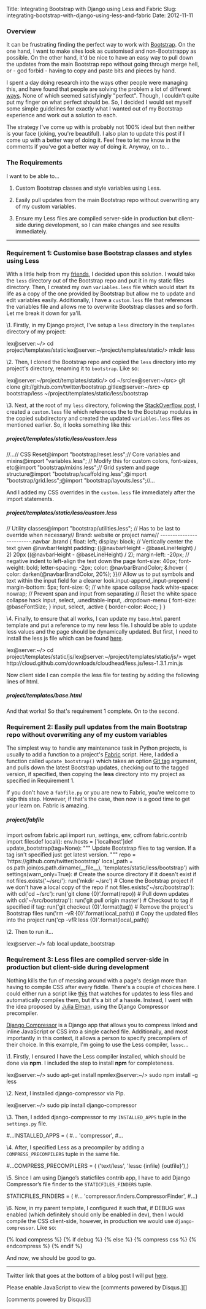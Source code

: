 Title: Integrating Bootstrap with Django using Less and Fabric
Slug: integrating-bootstrap-with-django-using-less-and-fabric
Date: 2012-11-11

### Overview

</p>

It can be frustrating finding the perfect way to work with
[Bootstrap][]. On the one hand, I want to make sites look as customised
and non-Bootstrappy as possible. On the other hand, it'd be nice to have
an easy way to pull down the updates from the main Bootstrap repo
without going through merge hell, or - god forbid - having to copy and
paste bits and pieces by hand.

</p>

I spent a day doing research into the ways other people were managing
this, and have found that people are solving the problem a lot of
different [ways][]. None of which seemed satisfyingly "perfect". Though,
I couldn't quite put my finger on what perfect should be. So, I decided
I would set myself some simple guidelines for exactly what I wanted out
of my Bootstrap experience and work out a solution to each.

</p>

The strategy I've come up with is probably not 100% ideal but then
neither is your face (joking, you're beautiful). I also plan to update
this post if I come up with a better way of doing it. Feel free to let
me know in the comments if you've got a better way of doing it. Anyway,
on to...

</p>

### The Requirements

</p>

I want to be able to...

1.  Custom Bootstrap classes and style variables using Less.
    </p>
    <p>
2.  Easily pull updates from the main Bootstrap repo without overwriting
    any of my custom variables.
    </p>
    <p>
3.  Ensure my Less files are compiled server-side in production but
    client-side during development, so I can make changes and see
    results immediately.
    </p>
    <p>

</p>

* * * * *

</p>

### Requirement 1: Customise base Bootstrap classes and styles using Less

</p>

With a little help from my [friends][], I decided upon this solution. I
would take the `less` directory out of the Bootstrap repo and put it in
my static files directory. Then, I created my own `variables.less` file
which would start its life as a copy of the one provided by Bootstrap
but allow me to update and edit variables easily. Additionally, I have a
`custom.less` file that references the variables file and allows me to
overwrite Bootstrap classes and so forth. Let me break it down for
ya'll.

</p>

\1. Firstly, in my Django project, I've setup a `less` directory in the
`templates` directory of my project:

</p>

<p>
    lex@server:~/> cd project/templates/staticlex@server:~/project/templates/static/> mkdir less

</code>

</p>

\2. Then, I cloned the Bootstrap repo and copied the `less` directory
into my project's directory, renaming it to `bootstrap`. Like so:

</p>

<p>
    lex@server:~/project/templates/static/> cd ~/srclex@server:~/src> git clone git://github.com/twitter/bootstrap.gitlex@server:~/src> cp bootstrap/less ~/project/templates/static/less/bootstrap

</code>

</p>

\3. Next, at the root of my `less` directory, following the
[StackOverflow post][friends], I created a `custom.less` file which
references the to the Bootstrap modules in the copied subdirectory and
created the updated `variables.less` files as mentioned earlier. So, it
looks something like this:

</p>

##### project/templates/static/less/custom.less

</p>
<p>
    //...// CSS Reset@import "bootstrap/reset.less";// Core variables and mixins@import "variables.less"; // Modify this for custom colors, font-sizes, etc@import "bootstrap/mixins.less";// Grid system and page structure@import "bootstrap/scaffolding.less";@import "bootstrap/grid.less";@import "bootstrap/layouts.less";//...

</code>

</p>

And I added my CSS overrides in the `custom.less` file immediately after
the import statements.

</p>

##### project/templates/static/less/custom.less

</p>
<p>
    // Utility classes@import "bootstrap/utilities.less"; // Has to be last to override when necessary// Brand: website or project name// -------------------------.navbar .brand {    float: left;    display: block;       // Vertically center the text given @navbarHeight    padding: ((@navbarHeight - @baseLineHeight) / 2) 20px ((@navbarHeight - @baseLineHeight) / 2);    margin-left: -20px; // negative indent to left-align the text down the page    font-size: 40px;    font-weight: bold;    letter-spacing: -2px;    color: @navbarBrandColor;    &:hover {       color: darken(@navbarBrandColor, 20%);    }}// Allow us to put symbols and text within the input field for a cleaner look.input-append,.input-prepend {    margin-bottom: 5px;    font-size: 0; // white space collapse hack    white-space: nowrap; // Prevent span and input from separating    // Reset the white space collapse hack    input,    select,    .uneditable-input,    .dropdown-menu {        font-size: @baseFontSize;     }  input,  select,  .active {      border-color: #ccc;    }  }

</code>

</p>

\4. Finally, to ensure that all works, I can update my `base.html`
parent template and put a reference to my new less file. I should be
able to update less values and the page should be dynamically updated.
But first, I need to install the less js file which can be found
[here][].

</p>

<p>
    lex@server:~/> cd project/templates/static/js/lex@server:~/project/templates/static/js/> wget http://cloud.github.com/downloads/cloudhead/less.js/less-1.3.1.min.js

</p>

Now client side I can compile the less file for testing by adding the
following lines of html.

##### project/templates/base.html

</p>
<p>
    <link rel="stylesheet/less" type="text/css" media="all" href="{{STATIC_URL}}less/theme.less" /><script src="{{STATIC_URL}}js/less-1.3.1.min.js"></script>

</p>

And that works! So that's requirement 1 complete. On to the second.

</p>

### Requirement 2: Easily pull updates from the main Bootstrap repo without overwriting any of my custom variables

</p>

The simplest way to handle any maintenance task in Python projects, is
usually to add a function to a project's [Fabric][] script. Here, I
added a function called `update_bootstrap()` which takes an option [Git
tag][] argument, and pulls down the latest Bootstrap updates, checking
out to the tagged version, if specified, then copying the **less**
directory into my project as specified in Requirement 1.

</p>

If you don't have a `fabfile.py` or you are new to Fabric, you're
welcome to skip this step. However, if that's the case, then now is a
good time to get your learn on. Fabric is amazing.

</p>

##### project/fabfile

</p>
<p>
    import osfrom fabric.api import run, settings, env, cdfrom fabric.contrib import filesdef local():    env.hosts = ['localhost']def update_bootstrap(tag=None):    """    Update Bootstrap files to tag version. If a tag isn't specified just    get latest version.    """    repo = 'https://github.com/twitter/bootstrap'    local_path = os.path.join(os.path.dirname(__file__),                             'templates/static/less/bootstrap')    with settings(warn_only=True):        # Create the source directory if it doesn't exist        if not files.exists('~/src/'):            run('mkdir ~/src')        # Clone the Bootstrap project if we don't have a local copy of the repo        if not files.exists('~/src/bootstrap'):            with cd('cd ~/src'):                run('git clone {0}'.format(repo))        # Pull down updates        with cd('~/src/bootstrap'):            run('git pull origin master')            # Checkout to tag if specified            if tag:                run('git checkout {0}'.format(tag))            # Remove the project's Bootstrap files            run('rm -vR {0}'.format(local_path))            # Copy the updated files into the project            run('cp -vfR less {0}'.format(local_path))

</p>

\2. Then to run it...

</p>

<p>
    lex@server:~/> fab local update_bootstrap

</p>

### Requirement 3: Less files are compiled server-side in production but client-side during development

</p>

Nothing kills the fun of messing around with a page's design more than
having to compile CSS after every fiddle. There's a couple of choices
here. I could either run a script like [this][] that watches for updates
to less files and automatically compiles them, but it's a bit of a
hassle. Instead, I went with the idea proposed by [Julia Elman][], using
the Django Compressor precompiler.

</p>

[Django Compressor][] is a Django app that allows you to compress linked
and inline JavaScript or CSS into a single cached file. Additionally,
and most importantly in this context, it allows a person to specify
precompilers of their choice. In this example, I'm going to use the Less
compiler, `lessc`...

\1. Firstly, I ensured I have the Less compiler installed, which should
be done via **npm**. I included the step to install **npm** for
completeness.

</p>

<p>
    lex@server:~/> sudo apt-get install npmlex@server:~/> sudo npm install -g less

</p>

\2. Next, I installed django-compressor via Pip.

</p>

<p>
    lex@server:~/> sudo pip install django-compressor

</p>

\3. Then, I added django-compressor to my `INSTALLED_APPS` tuple in the
`settings.py` file.

<p>
    #...INSTALLED_APPS = (    #...    'compressor',    #...

</p>

\4. After, I specified Less as a precompiler by adding a
`COMPRESS_PRECOMPILERS` tuple in the same file.

</p>

<p>
    #...COMPRESS_PRECOMPILERS = (    ('text/less', 'lessc {infile} {outfile}'),)

</p>

\5. Since I am using Django’s staticfiles contrib app, I have to add
Django Compressor’s file finder to the `STATICFILES_FINDERS` tuple.

</p>

<p>
    STATICFILES_FINDERS = (    #...    'compressor.finders.CompressorFinder',    #...)

</p>

\6. Now, in my parent template, I configured it such that, if DEBUG was
enabled (which definitely should only be enabled in dev), then I would
compile the CSS client-side, however, in production we would use
`django-compressor`. Like so:

</p>

<p>
    {% load compress %}<!DOCTYPE html><html lang="en">    <head>        <!-- ... -->            {% if debug %}            <link rel="stylesheet/less" type="text/css" media="all" href="{{ STATIC_URL }}less/theme.less" />            <script src="{{ STATIC_URL }}js/less-1.3.1.min.js"></script>            {% else %}            {% compress css %}            <link rel="stylesheet" type="text/less" media="all" href="{{ STATIC_URL }}less/theme.less" />            {% endcompress %}            {% endif %}

</p>

And now, we should be good to go.

</p>

* * * * *

</p>

Twitter link that goes at the bottom of a blog post I will put
[here][1].

</p>

<div id="disqus_thread">
</div>
</p>

<p>
<noscript>
Please enable JavaScript to view the [comments powered by Disqus.][]

</noscript>
</p>
[comments powered by <span class="logo-disqus">Disqus</span>][]

  [Bootstrap]: http://twitter.github.com/bootstrap/
  [ways]: https://groups.google.com/forum/?fromgroups#!topic/twitter-bootstrap/GMMmF_nHEiI
  [friends]: http://stackoverflow.com/questions/10451317/twitter-bootstrap-customization-best-practices
  [here]: http://lesscss.org/
  [Fabric]: http://fabfile.org
  [Git tag]: http://git-scm.com/book/en/Git-Basics-Tagging
  [this]: https://gist.github.com/1242040
  [Julia Elman]: http://www.caktusgroup.com/blog/2012/03/05/using-less-django/
  [Django Compressor]: https://github.com/jezdez/django_compressor
  [1]: http://twitter.com/lexandstuff
  [comments powered by Disqus.]: http://disqus.com/?ref_noscript
  [comments powered by <span class="logo-disqus">Disqus</span>]: http://disqus.com

